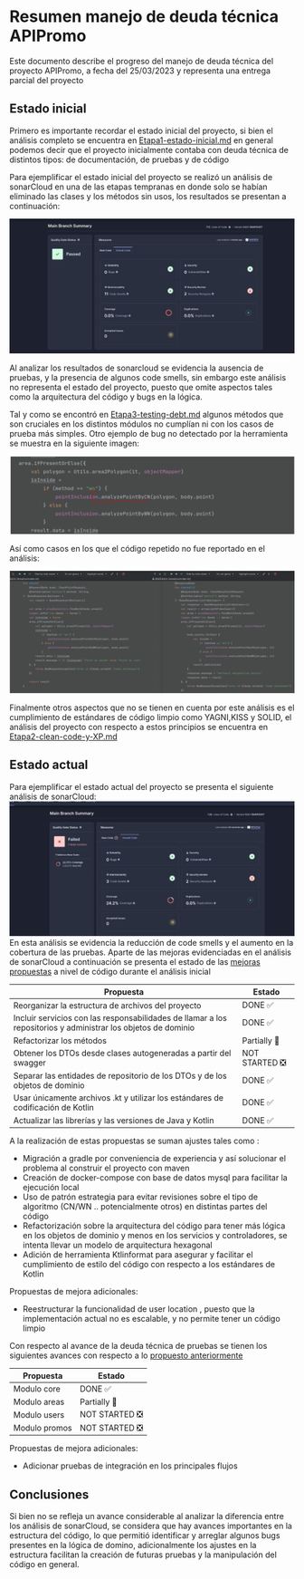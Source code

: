 # Resumen manejo de deuda técnica APIPromo

Este documento describe el progreso del manejo de deuda técnica del proyecto APIPromo, a fecha del 25/03/2023 y
representa
una entrega parcial del proyecto

## Estado inicial

Primero es importante recordar el estado inicial del proyecto, si bien el análisis completo se encuentra
en [Etapa1-estado-inicial.md](Etapa1-estado-inicial.md)
en general podemos decir que el proyecto inicialmente contaba con deuda técnica de distintos tipos: de documentación, de
pruebas y de código

Para ejemplificar el estado inicial del proyecto se realizó un análisis de sonarCloud en una de las etapas tempranas en
donde solo se habían eliminado las clases y los métodos sin usos, los resultados se presentan a continuación:

![EstadoInicial.png](img%2FSonar%2FEstadoInicial.png)

Al analizar los resultados de sonarcloud se evidencia la ausencia de pruebas, y la presencia de algunos code smells, sin
embargo
este análisis no representa el estado del proyecto, puesto que omite aspectos tales como la arquitectura del código y
bugs en la lógica.

Tal y como se encontró en [Etapa3-testing-debt.md](Etapa3-testing-debt.md) algunos métodos que son cruciales en los
distintos módulos
no cumplían ni con los casos de prueba más simples. Otro ejemplo de bug no detectado por la herramienta se muestra en la
siguiente imagen:

![bugPointInclusionAlg.png](img/Sonar/bugPointInclusionAlg.png)

Así como casos en los que el código repetido no fue reportado en el análisis:

![duplicadoNoDetectado.png](img%2FSonar%2FduplicadoNoDetectado.png)

Finalmente otros aspectos que no se tienen en cuenta por este análisis es el cumplimiento de estándares de código limpio
como YAGNI,KISS y SOLID, el análisis del proyecto con respecto a estos principios se encuentra
en [Etapa2-clean-code-y-XP.md](Etapa2-clean-code-y-XP.md)

## Estado actual

Para ejemplificar el estado actual del proyecto se presenta el siguiente análisis de sonarCloud:
![EstadoActual.png](img%2FSonar%2FEstadoActual.png)
En esta análisis se evidencia la reducción de code smells y el aumento en la cobertura de las pruebas. Aparte de las
mejoras
evidenciadas en el análisis de sonarCloud a continuación se presenta el estado de
las [mejoras propuestas](Etapa1-estado-inicial.md#propuestas-de-refactorización)
a nivel de código durante el análisis inicial

| Propuesta                                                                                                     | Estado                                    |
|---------------------------------------------------------------------------------------------------------------|-------------------------------------------|
| Reorganizar la estructura de archivos del proyecto                                                            | DONE :white_check_mark:                   |
| Incluir servicios con las responsabilidades de llamar a los repositorios y administrar los objetos de dominio | DONE :white_check_mark:                   |
| Refactorizar los métodos                                                                                      | Partially :eyes:                          |
| Obtener los DTOs desde clases autogeneradas a partir del swagger                                              | NOT STARTED :negative_squared_cross_mark: |
| Separar las entidades de repositorio de los DTOs y de los objetos de dominio                                  | DONE :white_check_mark:                   |
| Usar únicamente archivos .kt y utilizar los estándares de codificación de Kotlin                              | DONE :white_check_mark:                   |
| Actualizar las librerías y las versiones de Java y Kotlin                                                     | DONE :white_check_mark:                   |

A la realización de estas propuestas se suman ajustes tales como :

* Migración a gradle por conveniencia de experiencia y así solucionar el problema al construir el proyecto con maven
* Creación de docker-compose con base de datos mysql para facilitar la ejecución local
* Uso de patrón estrategia para evitar revisiones sobre el tipo de algoritmo (CN/WN .. potencialmente otros) en distintas 
  partes del código
* Refactorización sobre la arquitectura del código para tener más lógica en los objetos de dominio y menos en los
  servicios y controladores,
  se intenta llevar un modelo de arquitectura hexagonal
* Adición de herramienta Ktlinformat para asegurar y facilitar el cumplimiento de estilo del código con respecto a los
  estándares de Kotlin

Propuestas de mejora adicionales:

* Reestructurar la funcionalidad de user location , puesto que la implementación actual no es escalable, y no
  permite tener un código limpio

Con respecto al avance de la deuda técnica de pruebas se tienen los siguientes avances con respecto a
lo [propuesto anteriormente](Etapa3-testing-debt.md#estrategia-para-reducir-deuda-técnica-de-pruebas)

| Propuesta     | Estado                                    |
|---------------|-------------------------------------------|
| Modulo core   | DONE :white_check_mark:                   |
| Modulo areas  | Partially :eyes:                          |
| Modulo users  | NOT STARTED :negative_squared_cross_mark: |
| Modulo promos | NOT STARTED :negative_squared_cross_mark: |

Propuestas de mejora adicionales:
* Adicionar pruebas de integración en los principales flujos

## Conclusiones
Si bien no se refleja un avance considerable al analizar la diferencia entre los análisis de sonarCloud, se considera
que hay avances importantes en la estructura del código, lo que permitió identificar y arreglar algunos bugs presentes en la 
lógica de domino, adicionalmente los ajustes en la estructura facilitan la creación de futuras pruebas y la manipulación
del código en general.

